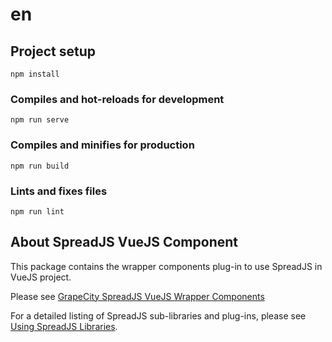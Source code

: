 # en

## Project setup
```
npm install
```

### Compiles and hot-reloads for development
```
npm run serve
```

### Compiles and minifies for production
```
npm run build
```

### Lints and fixes files
```
npm run lint
```

## About SpreadJS VueJS Component

This package contains the wrapper components plug-in to use SpreadJS in VueJS project.

Please see [GrapeCity SpreadJS VueJS Wrapper Components](https://www.npmjs.com/package/@grapecity/spread-sheets-vue)

For a detailed listing of SpreadJS sub-libraries and plug-ins, please see [Using SpreadJS Libraries](http://help.grapecity.com/spread/SpreadSheets11/webframe.html#UsingSpread.SheetswithVue.html).

